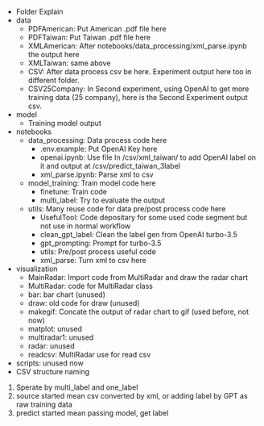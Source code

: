 - Folder Explain
- data
  - PDFAmerican: Put American .pdf file here
  - PDFTaiwan: Put Taiwan .pdf file here
  - XMLAmerican: After notebooks/data_processing/xml_parse.ipynb the output here
  - XMLTaiwan: same above
  - CSV: After data process csv be here. Experiment output here too in different folder.
  - CSV25Company: In Second experiment, using OpenAI to get more training data (25 company), here is the Second Experiment output csv.
- model
  - Training model output
- notebooks
  - data_processing: Data process code here
    - .env.example: Put OpenAI Key here
    - openai.ipynb: Use file In /csv/xml_taiwan/ to add OpenAI label on it and output at /csv/predict_taiwan_3label
    - xml_parse.ipynb: Parse xml to csv
  - model_training: Train model code here
    - finetune: Train code
    - multi_label: Try to evaluate the output
  - utils: Many reuse code for data pre/post process code here
    - UsefulTool: Code depositary for some used code segment but not use in normal workflow
    - clean_gpt_label: Clean the label gen from OpenAI turbo-3.5
    - gpt_prompting: Prompt for turbo-3.5
    - utils: Pre/post process useful code
    - xml_parse: Turn xml to csv here
- visualization
  - MainRadar: Import code from MultiRadar and draw the radar chart
  - MultiRadar: code for MultiRadar class
  - bar: bar chart (unused)
  - draw: old code for draw (unused)
  - makegif: Concate the output of radar chart to gif (used before, not now)
  - matplot: unused
  - multiradar1: unused
  - radar: unused
  - readcsv: MultiRadar use for read csv
- scripts: unused now
- CSV structure naming
1. Sperate by multi_label and one_label
2. source started mean csv converted by xml, or adding label by GPT as raw training data
3. predict started mean passing model, get label
